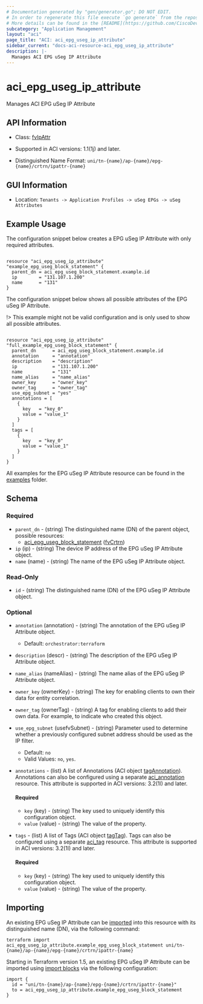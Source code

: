 ```yaml
---
# Documentation generated by "gen/generator.go"; DO NOT EDIT.
# In order to regenerate this file execute `go generate` from the repository root.
# More details can be found in the [README](https://github.com/CiscoDevNet/terraform-provider-aci/blob/master/README.md).
subcategory: "Application Management"
layout: "aci"
page_title: "ACI: aci_epg_useg_ip_attribute"
sidebar_current: "docs-aci-resource-aci_epg_useg_ip_attribute"
description: |-
  Manages ACI EPG uSeg IP Attribute
---
```


# aci_epg_useg_ip_attribute #

Manages ACI EPG uSeg IP Attribute



## API Information ##

* Class: [fvIpAttr](https://pubhub.devnetcloud.com/media/model-doc-latest/docs/app/index.html#/objects/fvIpAttr/overview)

* Supported in ACI versions: 1.1(1j) and later.

* Distinguished Name Format: `uni/tn-{name}/ap-{name}/epg-{name}/crtrn/ipattr-{name}`

## GUI Information ##

* Location: `Tenants -> Application Profiles -> uSeg EPGs -> uSeg Attributes`

## Example Usage ##

The configuration snippet below creates a EPG uSeg IP Attribute with only required attributes.

```hcl

resource "aci_epg_useg_ip_attribute" "example_epg_useg_block_statement" {
  parent_dn = aci_epg_useg_block_statement.example.id
  ip        = "131.107.1.200"
  name      = "131"
}

```
The configuration snippet below shows all possible attributes of the EPG uSeg IP Attribute.

!> This example might not be valid configuration and is only used to show all possible attributes.

```hcl

resource "aci_epg_useg_ip_attribute" "full_example_epg_useg_block_statement" {
  parent_dn      = aci_epg_useg_block_statement.example.id
  annotation     = "annotation"
  description    = "description"
  ip             = "131.107.1.200"
  name           = "131"
  name_alias     = "name_alias"
  owner_key      = "owner_key"
  owner_tag      = "owner_tag"
  use_epg_subnet = "yes"
  annotations = [
    {
      key   = "key_0"
      value = "value_1"
    }
  ]
  tags = [
    {
      key   = "key_0"
      value = "value_1"
    }
  ]
}

```

All examples for the EPG uSeg IP Attribute resource can be found in the [examples](https://github.com/CiscoDevNet/terraform-provider-aci/tree/master/examples/resources/aci_epg_useg_ip_attribute) folder.

## Schema ##

### Required ###

* `parent_dn` - (string) The distinguished name (DN) of the parent object, possible resources:
  - [aci_epg_useg_block_statement](https://registry.terraform.io/providers/CiscoDevNet/aci/latest/docs/resources/epg_useg_block_statement) ([fvCrtrn](https://pubhub.devnetcloud.com/media/model-doc-latest/docs/app/index.html#/objects/fvCrtrn/overview))
* `ip` (ip) - (string) The device IP address of the EPG uSeg IP Attribute object.
* `name` (name) - (string) The name of the EPG uSeg IP Attribute object.

### Read-Only ###

* `id` - (string) The distinguished name (DN) of the EPG uSeg IP Attribute object.

### Optional ###
  
* `annotation` (annotation) - (string) The annotation of the EPG uSeg IP Attribute object.
  - Default: `orchestrator:terraform`
* `description` (descr) - (string) The description of the EPG uSeg IP Attribute object.
* `name_alias` (nameAlias) - (string) The name alias of the EPG uSeg IP Attribute object.
* `owner_key` (ownerKey) - (string) The key for enabling clients to own their data for entity correlation.
* `owner_tag` (ownerTag) - (string) A tag for enabling clients to add their own data. For example, to indicate who created this object.
* `use_epg_subnet` (usefvSubnet) - (string) Parameter used to determine whether a previously configured subnet address should be used as the IP filter.
  - Default: `no`
  - Valid Values: `no`, `yes`.

* `annotations` - (list) A list of Annotations (ACI object [tagAnnotation](https://pubhub.devnetcloud.com/media/model-doc-latest/docs/app/index.html#/objects/tagAnnotation/overview)). Annotations can also be configured using a separate [aci_annotation](https://registry.terraform.io/providers/CiscoDevNet/aci/latest/docs/resources/annotation) resource. This attribute is supported in ACI versions: 3.2(1l) and later.
  
  #### Required ####
  
  * `key` (key) - (string) The key used to uniquely identify this configuration object.
  * `value` (value) - (string) The value of the property.

* `tags` - (list) A list of Tags (ACI object [tagTag](https://pubhub.devnetcloud.com/media/model-doc-latest/docs/app/index.html#/objects/tagTag/overview)). Tags can also be configured using a separate [aci_tag](https://registry.terraform.io/providers/CiscoDevNet/aci/latest/docs/resources/tag) resource. This attribute is supported in ACI versions: 3.2(1l) and later.
  
  #### Required ####
  
  * `key` (key) - (string) The key used to uniquely identify this configuration object.
  * `value` (value) - (string) The value of the property.

## Importing

An existing EPG uSeg IP Attribute can be [imported](https://www.terraform.io/docs/import/index.html) into this resource with its distinguished name (DN), via the following command:

```
terraform import aci_epg_useg_ip_attribute.example_epg_useg_block_statement uni/tn-{name}/ap-{name}/epg-{name}/crtrn/ipattr-{name}
```

Starting in Terraform version 1.5, an existing EPG uSeg IP Attribute can be imported
using [import blocks](https://developer.hashicorp.com/terraform/language/import) via the following configuration:

```
import {
  id = "uni/tn-{name}/ap-{name}/epg-{name}/crtrn/ipattr-{name}"
  to = aci_epg_useg_ip_attribute.example_epg_useg_block_statement
}
```
